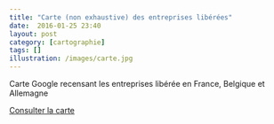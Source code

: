```yaml
---
title: "Carte (non exhaustive) des entreprises libérées"
date:  2016-01-25 23:40
layout: post
category: [cartographie]
tags: []
illustration: /images/carte.jpg
---
```


Carte Google recensant les entreprises libérée en France, Belgique et Allemagne

[Consulter la carte](https://www.google.com/maps/d/viewer?mid=zugIM9hNQJjs.kZa9RHqYjayc&hl=fr_FR)
